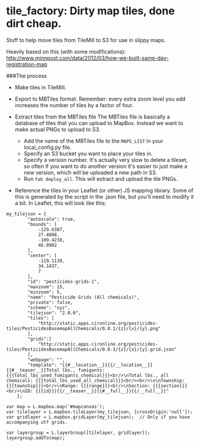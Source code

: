 tile_factory: Dirty map tiles, done dirt cheap.
============

Stuff to help move tiles from TileMill to S3 for use in slippy maps.

Heavily based on this (with some modifications): http://www.minnpost.com/data/2012/03/how-we-built-same-day-registration-map

###The process
* Make tiles in TileMill.

* Export to MBTiles format. Remember: every extra zoom level you add increases the number of tiles by a factor of four.

* Extract tiles from the MBTiles file
  The MBTiles file is basically a database of tiles that you can upload to MapBox. Instead we want to make actual PNGs to upload to S3.
  
	* Add the name of the MBTiles file to the `MAPS_LIST` in your local_config.py file.
	* Specify an S3 bucket you want to place your tiles in.
	* Specify a version number. It's actually very slow to delete a tileset, so often if you want to do another version it's easier to just make a new version, which will be uploaded a new path in S3.
	* Run `fab deploy_all`. This will extract and upload the tile PNGs.

* Reference the tiles in your Leaflet (or other) JS mapping library. Some of this is generated by the script in the .json file, but you'll need to modify it a bit. In Leaflet, this will look like this:

```JS
my_tilejson = {
	    "autoscale": true,
	    "bounds": [
	        -129.6387,
	        27.4888,
	        -109.4238,
	        46.8902
	    ],
	    "center": [
	        -119.1138,
	        34.1437,
	        7
	    ],
	    "id": "pesticides-grids-1",
	    "maxzoom": 15,
	    "minzoom": 5,
	    "name": "Pesticide Grids (All chemicals)",
	    "private": false,
	    "scheme": "xyz",
	    "tilejson": "2.0.0",
	    "tiles": [
	        "http://static.apps.cironline.org/pesticides-tiles/PesticidesBasemapAllChemicals/0.8.1/{z}/{x}/{y}.png"
	    ],
	    "grids":[
	        "http://static.apps.cironline.org/pesticides-tiles/PesticidesBasemapAllChemicals/0.8.1/{z}/{x}/{y}.grid.json"
	    ],
	    "webpage": "",
	    "template": "{{#__location__}}{{/__location__}}{{#__teaser__}}Total lbs., fumigants: {{{total_lbs_used_fumigants_chemical}}}<br/>\nTotal lbs., all chemicals: {{{total_lbs_used_all_chemical}}}<br/><br/>\n\nTownship: {{{township}}}<br/>\nRange: {{{range}}}<br/>\nSection: {{{section}}}<br/>\nID: {{{id}}}{{/__teaser__}}{{#__full__}}{{/__full__}}"
	};
	
var map = L.mapbox.map('#mapcanvas');
var tilelayer = L.mapbox.tileLayer(my_tilejson, {crossOrigin:'null'});
var gridlayer = L.mapbox.gridLayer(my_tilejson);  // Only if you have accompanying utf grids.

var layergroup = L.layerGroup([tilelayer, gridlayer]);
layergroup.addTo(map);

```
